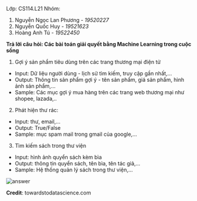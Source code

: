 Lớp: CS114.L21
Nhóm:
1. Nguyễn Ngọc Lan Phương - *19520227*
2. Nguyễn Quốc Huy - *19521623*
3. Hoàng Anh Tú - *19522450*

**Trả lời câu hỏi: Các bài toán giải quyết bằng Machine Learning trong cuộc sống**
1. Gợi ý sản phẩm tiêu dùng trên các trang thương mại điện tử
* Input: Dữ liệu người dùng - lịch sử tìm kiếm, truy cập gần nhất,...
* Output: Thông tin sản phẩm gợi ý - tên sản phẩm, giá sản phẩm, hình ảnh sản phẩm,...
* Sample: Các mục gợi ý mua hàng trên các trang web thương mại như shopee, lazada,..
2. Phát hiện thư rác:
* Input: thư, email,...
* Output: True/False
* Sample: mục spam mail trong gmail của google,...
3. Tìm kiếm sách trong thư viện
* Input: hình ảnh quyển sách kèm bìa
* Output: thông tin quyển sách, tên bìa, tên tác giả,...
* Sample: Hệ thống quản lý sách trong thư viện,...

![answer](https://user-images.githubusercontent.com/55471582/112790215-13151480-9089-11eb-841f-dbd0ecaddec0.jpg)


**Credit**: towardstodatascience.com
